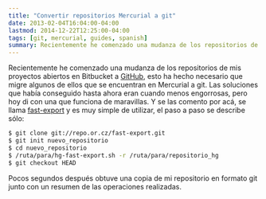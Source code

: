 ```yaml
---
title: "Convertir repositorios Mercurial a git"
date: 2013-02-04T16:04:00-04:00
lastmod: 2014-12-22T12:25:00-04:00
tags: [git, mercurial, guides, spanish]
summary: Recientemente he comenzado una mudanza de los repositorios de mis proyectos abiertos en Bitbucket a GitHub, esto ha hecho necesario que migre algunos de ellos que se encuentran en Mercurial a git.
---
```


Recientemente he comenzado una mudanza de los repositorios de mis
proyectos abiertos en Bitbucket a
[GitHub](https://github.com/carlosgruiz-dev), esto ha hecho necesario que
migre algunos de ellos que se encuentran en Mercurial a git. Las
soluciones que había conseguido hasta ahora eran cuando menos
engorrosas, pero hoy di con una que funciona de maravillas. Y se las
comento por acá, se llama
[fast-export](http://repo.or.cz/w/fast-export.git) y es muy simple de
utilizar, el paso a paso se describe sólo:

```bash
$ git clone git://repo.or.cz/fast-export.git
$ git init nuevo_repositorio
$ cd nuevo_repositorio
$ /ruta/para/hg-fast-export.sh -r /ruta/para/repositorio_hg
$ git checkout HEAD
```

Pocos segundos después obtuve una copia de mi repositorio en formato git
junto con un resumen de las operaciones realizadas.